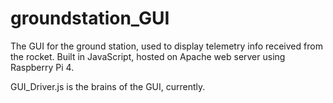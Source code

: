 # groundstation_GUI

The GUI for the ground station, used to display telemetry info received from the rocket. Built in JavaScript, hosted on Apache web server using Raspberry Pi 4.

GUI_Driver.js is the brains of the GUI, currently. 
